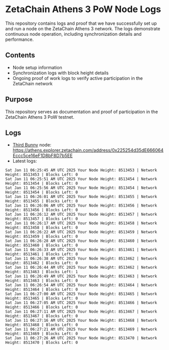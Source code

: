 # ZetaChain Athens 3 PoW Node Logs
This repository contains logs and proof that we have successfully set up and run a node on the ZetaChain Athens 3 network. The logs demonstrate continuous node operation, including synchronization details and performance.

## Contents
- Node setup information
- Synchronization logs with block height details
- Ongoing proof of work logs to verify active participation in the ZetaChain network

## Purpose
This repository serves as documentation and proof of participation in the ZetaChain Athens 3 PoW testnet.

## Logs

- [Third Bunny](https://thirdbunny.xyz/) node: https://athens.explorer.zetachain.com/address/0x225254d35dE666064Eccc5ce16eF1D8bF8D7b5EE
- Latest logs:
```
Sat Jan 11 06:25:45 AM UTC 2025 Your Node Height: 8513453 | Network Height: 8513453 | Blocks Left: 0
Sat Jan 11 06:25:51 AM UTC 2025 Your Node Height: 8513454 | Network Height: 8513454 | Blocks Left: 0
Sat Jan 11 06:25:56 AM UTC 2025 Your Node Height: 8513454 | Network Height: 8513454 | Blocks Left: 0
Sat Jan 11 06:26:01 AM UTC 2025 Your Node Height: 8513455 | Network Height: 8513455 | Blocks Left: 0
Sat Jan 11 06:26:06 AM UTC 2025 Your Node Height: 8513456 | Network Height: 8513456 | Blocks Left: 0
Sat Jan 11 06:26:12 AM UTC 2025 Your Node Height: 8513457 | Network Height: 8513457 | Blocks Left: 0
Sat Jan 11 06:26:17 AM UTC 2025 Your Node Height: 8513458 | Network Height: 8513458 | Blocks Left: 0
Sat Jan 11 06:26:22 AM UTC 2025 Your Node Height: 8513459 | Network Height: 8513459 | Blocks Left: 0
Sat Jan 11 06:26:28 AM UTC 2025 Your Node Height: 8513460 | Network Height: 8513460 | Blocks Left: 0
Sat Jan 11 06:26:33 AM UTC 2025 Your Node Height: 8513461 | Network Height: 8513461 | Blocks Left: 0
Sat Jan 11 06:26:38 AM UTC 2025 Your Node Height: 8513462 | Network Height: 8513462 | Blocks Left: 0
Sat Jan 11 06:26:44 AM UTC 2025 Your Node Height: 8513462 | Network Height: 8513463 | Blocks Left: 1
Sat Jan 11 06:26:49 AM UTC 2025 Your Node Height: 8513463 | Network Height: 8513463 | Blocks Left: 0
Sat Jan 11 06:26:54 AM UTC 2025 Your Node Height: 8513464 | Network Height: 8513464 | Blocks Left: 0
Sat Jan 11 06:27:00 AM UTC 2025 Your Node Height: 8513465 | Network Height: 8513465 | Blocks Left: 0
Sat Jan 11 06:27:05 AM UTC 2025 Your Node Height: 8513466 | Network Height: 8513466 | Blocks Left: 0
Sat Jan 11 06:27:11 AM UTC 2025 Your Node Height: 8513467 | Network Height: 8513467 | Blocks Left: 0
Sat Jan 11 06:27:16 AM UTC 2025 Your Node Height: 8513468 | Network Height: 8513468 | Blocks Left: 0
Sat Jan 11 06:27:21 AM UTC 2025 Your Node Height: 8513469 | Network Height: 8513469 | Blocks Left: 0
Sat Jan 11 06:27:26 AM UTC 2025 Your Node Height: 8513470 | Network Height: 8513470 | Blocks Left: 0
```
